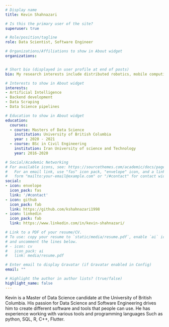 ```yaml
---
# Display name
title: Kevin Shahnazari

# Is this the primary user of the site?
superuser: true

# Role/position/tagline
role: Data Scientist, Software Engineer

# Organizations/Affiliations to show in About widget
organizations:


# Short bio (displayed in user profile at end of posts)
bio: My research interests include distributed robotics, mobile computing and programmable matter.

# Interests to show in About widget
interests:
- Artificial Intelligence
- Backend development
- Data Scraping
- Data Science pipelines

# Education to show in About widget
education:
  courses:
  - course: Masters of Data Science
    institution: University of British Columbia
    year : 2020 - 2021
  - course: BSc in Civil Engineering
    institution: Iran University of science and Technology 
    year: 2016-2020

# Social/Academic Networking
# For available icons, see: https://sourcethemes.com/academic/docs/page-builder/#icons
#   For an email link, use "fas" icon pack, "envelope" icon, and a link in the
#   form "mailto:your-email@example.com" or "/#contact" for contact widget.
social:
- icon: envelope
  icon_pack: fas
  link: '/#contact'
- icon: github
  icon_pack: fab
  link: https://github.com/kshahnazari1998
- icon: linkedin
  icon_pack: fab
  link: https://www.linkedin.com/in/kevin-shahnazari/

# Link to a PDF of your resume/CV.
# To use: copy your resume to `static/media/resume.pdf`, enable `ai` icons in `params.toml`, 
# and uncomment the lines below.
# - icon: cv
#   icon_pack: ai
#   link: media/resume.pdf

# Enter email to display Gravatar (if Gravatar enabled in Config)
email: ""

# Highlight the author in author lists? (true/false)
highlight_name: false
---
```


Kevin is a Master of Data Science candidate at the University of British Columbia. His passion for Data Science and Software Engineering drives him to create different software and tools that people can use. He has experience working with various tools and programming languages Such as python, SQL, R, C++, Flutter. 

